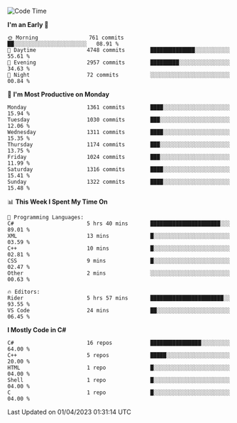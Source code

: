<!--START_SECTION:waka-->
![Code Time](http://img.shields.io/badge/Code%20Time-1%2C010%20hrs%2018%20mins-blue)

**I'm an Early 🐤** 

```text
🌞 Morning                761 commits         ██░░░░░░░░░░░░░░░░░░░░░░░   08.91 % 
🌆 Daytime                4748 commits        ██████████████░░░░░░░░░░░   55.61 % 
🌃 Evening                2957 commits        █████████░░░░░░░░░░░░░░░░   34.63 % 
🌙 Night                  72 commits          ░░░░░░░░░░░░░░░░░░░░░░░░░   00.84 % 
```
📅 **I'm Most Productive on Monday** 

```text
Monday                   1361 commits        ████░░░░░░░░░░░░░░░░░░░░░   15.94 % 
Tuesday                  1030 commits        ███░░░░░░░░░░░░░░░░░░░░░░   12.06 % 
Wednesday                1311 commits        ████░░░░░░░░░░░░░░░░░░░░░   15.35 % 
Thursday                 1174 commits        ███░░░░░░░░░░░░░░░░░░░░░░   13.75 % 
Friday                   1024 commits        ███░░░░░░░░░░░░░░░░░░░░░░   11.99 % 
Saturday                 1316 commits        ████░░░░░░░░░░░░░░░░░░░░░   15.41 % 
Sunday                   1322 commits        ████░░░░░░░░░░░░░░░░░░░░░   15.48 % 
```


📊 **This Week I Spent My Time On** 

```text
💬 Programming Languages: 
C#                       5 hrs 40 mins       ██████████████████████░░░   89.01 % 
XML                      13 mins             █░░░░░░░░░░░░░░░░░░░░░░░░   03.59 % 
C++                      10 mins             █░░░░░░░░░░░░░░░░░░░░░░░░   02.81 % 
CSS                      9 mins              █░░░░░░░░░░░░░░░░░░░░░░░░   02.47 % 
Other                    2 mins              ░░░░░░░░░░░░░░░░░░░░░░░░░   00.63 % 

🔥 Editors: 
Rider                    5 hrs 57 mins       ███████████████████████░░   93.55 % 
VS Code                  24 mins             ██░░░░░░░░░░░░░░░░░░░░░░░   06.45 % 
```

**I Mostly Code in C#** 

```text
C#                       16 repos            ████████████████░░░░░░░░░   64.00 % 
C++                      5 repos             █████░░░░░░░░░░░░░░░░░░░░   20.00 % 
HTML                     1 repo              █░░░░░░░░░░░░░░░░░░░░░░░░   04.00 % 
Shell                    1 repo              █░░░░░░░░░░░░░░░░░░░░░░░░   04.00 % 
C                        1 repo              █░░░░░░░░░░░░░░░░░░░░░░░░   04.00 % 
```




 Last Updated on 01/04/2023 01:31:14 UTC
<!--END_SECTION:waka-->
